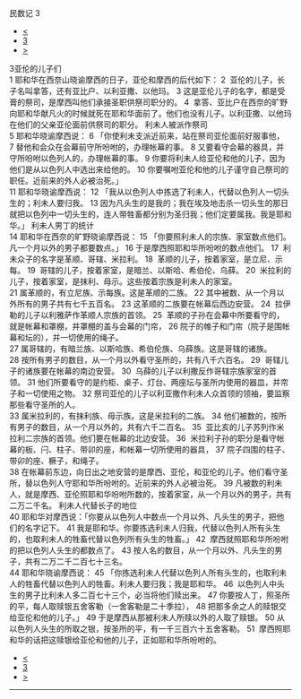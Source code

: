 ﻿





 民数记 3




* [<](bible/NUM02.md)
* [3](bible/NUM.md)
* [>](bible/NUM04.md)



 
3亚伦的儿子们  
1 耶和华在西奈山晓谕摩西的日子，亚伦和摩西的后代如下： 
2  亚伦的儿子，长子名叫拿答，还有亚比户、以利亚撒、以他玛。 
3 这是亚伦儿子的名字，都是受膏的祭司，是摩西叫他们承接圣职供祭司职分的。 
4  拿答、亚比户在西奈的旷野向耶和华献凡火的时候就死在耶和华面前了。他们也没有儿子。以利亚撒、以他玛在他们的父亲亚伦面前供祭司的职分。 利未人被派作祭司  
5 耶和华晓谕摩西说： 
6 「你使利未支派近前来，站在祭司亚伦面前好服事他， 
7 替他和会众在会幕前守所吩咐的，办理帐幕的事。 
8 又要看守会幕的器具，并守所吩咐以色列人的，办理帐幕的事。 
9 你要将利未人给亚伦和他的儿子，因为他们是从以色列人中选出来给他的。 
10 你要嘱咐亚伦和他的儿子谨守自己祭司的职任。近前来的外人必被治死。」  
11 耶和华晓谕摩西说： 
12 「我从以色列人中拣选了利未人，代替以色列人一切头生的；利未人要归我。 
13 因为凡头生的是我的；我在埃及地击杀一切头生的那日就把以色列中一切头生的，连人带牲畜都分别为圣归我；他们定要属我。我是耶和华。」 利未人男丁的统计  
14 耶和华在西奈的旷野晓谕摩西说： 
15 「你要照利未人的宗族、家室数点他们。凡一个月以外的男子都要数点。」 
16 于是摩西照耶和华所吩咐的数点他们。 
17  利未众子的名字是革顺、哥辖、米拉利。 
18  革顺的儿子，按着家室，是立尼、示每。 
19  哥辖的儿子，按着家室，是暗兰、以斯哈、希伯伦、乌薛。 
20  米拉利的儿子，按着家室，是抹利、母示。这些按着宗族是利未人的家室。  
21 属革顺的，有立尼族、示每族。这是革顺的二族。 
22 其中被数、从一个月以外所有的男子共有七千五百名。 
23 这革顺的二族要在帐幕后西边安营。 
24  拉伊勒的儿子以利雅萨作革顺人宗族的首领。 
25  革顺的子孙在会幕中所要看守的，就是帐幕和罩棚，并罩棚的盖与会幕的门帘， 
26 院子的帷子和门帘（院子是围帐幕和坛的），并一切使用的绳子。  
27 属哥辖的，有暗兰族、以斯哈族、希伯伦族、乌薛族。这是哥辖的诸族。 
28 按所有男子的数目，从一个月以外看守圣所的，共有八千六百名。 
29  哥辖儿子的诸族要在帐幕的南边安营。 
30  乌薛的儿子以利撒反作哥辖宗族家室的首领。 
31 他们所要看守的是约柜、桌子、灯台、两座坛与圣所内使用的器皿，并帘子和一切使用之物。 
32 祭司亚伦的儿子以利亚撒作利未人众首领的领袖，要监察那些看守圣所的人。  
33 属米拉利的，有抹利族、母示族。这是米拉利的二族。 
34 他们被数的，按所有男子的数目，从一个月以外的，共有六千二百名。 
35  亚比亥的儿子苏列作米拉利二宗族的首领。他们要在帐幕的北边安营。 
36  米拉利子孙的职分是看守帐幕的板、闩、柱子、带卯的座，和帐幕一切所使用的器具， 
37 院子四围的柱子、带卯的座、橛子，和绳子。  
38 在帐幕前东边，向日出之地安营的是摩西、亚伦，和亚伦的儿子。他们看守圣所，替以色列人守耶和华所吩咐的。近前来的外人必被治死。 
39 凡被数的利未人，就是摩西、亚伦照耶和华吩咐所数的，按着家室，从一个月以外的男子，共有二万二千名。 利未人代替长子的地位  
40 耶和华对摩西说：「你要从以色列人中数点一个月以外、凡头生的男子，把他们的名字记下。 
41 我是耶和华。你要拣选利未人归我，代替以色列人所有头生的，也取利未人的牲畜代替以色列所有头生的牲畜。」 
42  摩西就照耶和华所吩咐的把以色列人头生的都数点了。 
43 按人名的数目，从一个月以外、凡头生的男子，共有二万二千二百七十三名。  
44 耶和华晓谕摩西说： 
45 「你拣选利未人代替以色列人所有头生的，也取利未人的牲畜代替以色列人的牲畜。利未人要归我；我是耶和华。 
46  以色列人中头生的男子比利未人多二百七十三个，必当将他们赎出来。 
47 你要按人丁，照圣所的平，每人取赎银五舍客勒（一舍客勒是二十季拉）， 
48 把那多余之人的赎银交给亚伦和他的儿子。」 
49 于是摩西从那被利未人所赎以外的人取了赎银。 
50 从以色列人头生的所取之银，按圣所的平，有一千三百六十五舍客勒。 
51  摩西照耶和华的话把这赎银给亚伦和他的儿子，正如耶和华所吩咐的。 
* [<](bible/NUM02.md)
* [3](bible/NUM.md)
* [>](bible/NUM04.md)





---









